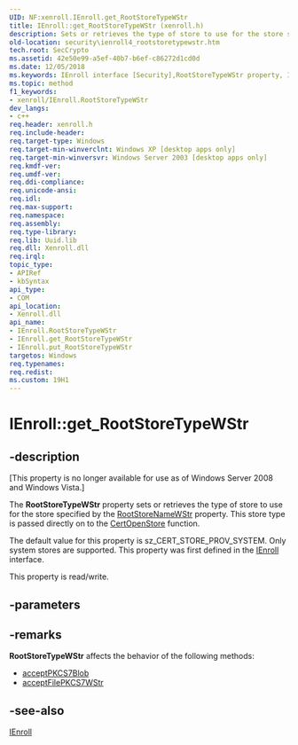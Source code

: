 ```yaml
---
UID: NF:xenroll.IEnroll.get_RootStoreTypeWStr
title: IEnroll::get_RootStoreTypeWStr (xenroll.h)
description: Sets or retrieves the type of store to use for the store specified by the RootStoreNameWStr property.
old-location: security\ienroll4_rootstoretypewstr.htm
tech.root: SecCrypto
ms.assetid: 42e50e99-a5ef-40b7-b6ef-c86272d1cd0d
ms.date: 12/05/2018
ms.keywords: IEnroll interface [Security],RootStoreTypeWStr property, IEnroll.RootStoreTypeWStr, IEnroll.get_RootStoreTypeWStr, IEnroll::RootStoreTypeWStr, IEnroll::get_RootStoreTypeWStr, IEnroll::put_RootStoreTypeWStr, RootStoreTypeWStr property [Security], RootStoreTypeWStr property [Security],IEnroll interface, get_RootStoreTypeWStr, security.ienroll4_rootstoretypewstr, sz_CERT_STORE_PROV_SYSTEM_W, xenroll/IEnroll::RootStoreTypeWStr, xenroll/IEnroll::get_RootStoreTypeWStr, xenroll/IEnroll::put_RootStoreTypeWStr
ms.topic: method
f1_keywords:
- xenroll/IEnroll.RootStoreTypeWStr
dev_langs:
- c++
req.header: xenroll.h
req.include-header: 
req.target-type: Windows
req.target-min-winverclnt: Windows XP [desktop apps only]
req.target-min-winversvr: Windows Server 2003 [desktop apps only]
req.kmdf-ver: 
req.umdf-ver: 
req.ddi-compliance: 
req.unicode-ansi: 
req.idl: 
req.max-support: 
req.namespace: 
req.assembly: 
req.type-library: 
req.lib: Uuid.lib
req.dll: Xenroll.dll
req.irql: 
topic_type:
- APIRef
- kbSyntax
api_type:
- COM
api_location:
- Xenroll.dll
api_name:
- IEnroll.RootStoreTypeWStr
- IEnroll.get_RootStoreTypeWStr
- IEnroll.put_RootStoreTypeWStr
targetos: Windows
req.typenames: 
req.redist: 
ms.custom: 19H1
---
```


# IEnroll::get_RootStoreTypeWStr


## -description


<p class="CCE_Message">[This property is no longer available for use as of Windows Server 2008 and Windows Vista.]

The <b>RootStoreTypeWStr</b> property sets or retrieves the type of store to use for the store specified by the 
<a href="https://docs.microsoft.com/windows/desktop/api/xenroll/nf-xenroll-ienroll-get_rootstorenamewstr">RootStoreNameWStr</a> property. This store type is passed directly on to the <a href="https://docs.microsoft.com/windows/desktop/api/wincrypt/nf-wincrypt-certopenstore">CertOpenStore</a> function.

The default value for this property is sz_CERT_STORE_PROV_SYSTEM. Only system stores are supported. This property was first defined in the <a href="https://docs.microsoft.com/windows/desktop/api/xenroll/nn-xenroll-ienroll">IEnroll</a> interface.

This property is read/write.


## -parameters


## -remarks




<b>RootStoreTypeWStr</b> affects the behavior of the following methods:

<ul>
<li>
<a href="https://docs.microsoft.com/windows/desktop/api/xenroll/nf-xenroll-ienroll-acceptpkcs7blob">acceptPKCS7Blob</a>
</li>
<li>
<a href="https://docs.microsoft.com/windows/desktop/api/xenroll/nf-xenroll-ienroll-acceptfilepkcs7wstr">acceptFilePKCS7WStr</a>
</li>
</ul>





## -see-also




<a href="https://docs.microsoft.com/windows/desktop/api/xenroll/nn-xenroll-ienroll4">IEnroll</a>
 

 

